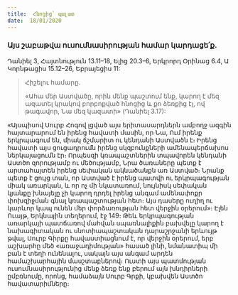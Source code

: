 ```yaml
---
title:  Հնոցից` պալատ
date:  18/01/2020
---
```


### Այս շաբաթվա ուսումնասիրության համար կարդացե՛ք.
Դանիել 3, Հայտնություն 13.11–18, Ելից 20.3–6, Երկրորդ Օրինաց 6.4, Ա Կորնթացիս 15.12–26, Եբրայեցիս 11:

> <p>Հիշելու համարը.<p>
> «Ահա մեր Աստվածը, որին մենք պաշտում ենք, կարող է մեզ ազատել կրակով բորբոքված հնոցից և քո ձեռքից էլ, ով թագավոր, Նա մեզ կազատի» (Դանիել 3.17):

«Այսպիսով Սուրբ Հոգով լցված այս երիտասարդներն ամբողջ ազգին հայտարարում են իրենց հավատի մասին, որ Նա, Ում իրենք երկրպագում են, միակ ճշմարիտ ու կենդանի Աստվածն է։ Իրենց հավատի այս ցուցադրումն իրենց սկզբունքների ամենապերճախոս ներկայացումն էր։ Որպեսզի կռապաշտներին տպավորեն կենդանի Աստծո զորությամբ ու մեծությամբ, Նրա ծառաները պետք է արտահայտեն իրենց սեփական ակնածանքն առ Աստված։ Նրանք պետք է ցույց տան, որ Աստված է իրենց պատվի ու երկրպագության միակ առարկան, և որ ոչ մի նկատառում, նույնիսկ սեփական կյանքը խնայելը չի կարող դրդել իրենց անգամ ամենափոքր փոխզիջման գնալ կռապաշտության հետ։ Այս դասերը ուղիղ ու կարևոր կապ ունեն մեր փորձառության հետ վերջին օրերում»։ Էլեն Ուայթ, Երկնային տեղերում, էջ 149։ Թեև երկրպագության առարկայի պատճառով մահվան սպառնալիքին բախվելը կարող է նախագիտական ու սնոտիապաշտական դարաշրջանի երևույթ թվալ, Սուրբ Գիրքը հավաստիացնում է, որ վերջին օրերում, երբ աշխարհը մեծ «առաջադիմության» հասած լինի, նմանատիպ մի բան է տեղի ունենալու, սակայն այս անգամ արդեն համաշխարհային մասշտաբներով։ Ուստի այս պատմության ուսումնասիրությունից մենք ձեռք ենք բերում այն խնդիրների ըմբռնումը, որոնց, համաձայն Սուրբ Գրքի, կբախվեն Աստծո հավատարիմները։